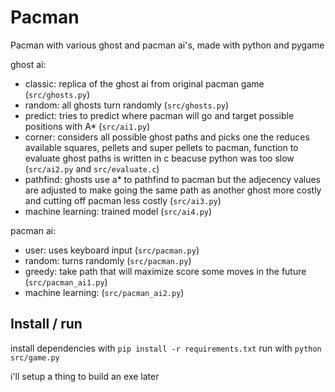 # Pacman
Pacman with various ghost and pacman ai's, made with python and pygame

ghost ai:
- classic: replica of the ghost ai from original pacman game (`src/ghosts.py`)
- random: all ghosts turn randomly (`src/ghosts.py`)
- predict: tries to predict where pacman will go and target possible positions with A* (`src/ai1.py`)
- corner: considers all possible ghost paths and picks one the reduces available squares, pellets and super pellets to pacman, function to evaluate ghost paths is written in c beacuse python was too slow (`src/ai2.py` and `src/evaluate.c`)
- pathfind: ghosts use a* to pathfind to pacman but the adjecency values are adjusted to make going the same path as another ghost more costly and cutting off pacman less costly (`src/ai3.py`)
- machine learning: trained model (`src/ai4.py`)

pacman ai:
- user: uses keyboard input (`src/pacman.py`)
- random: turns randomly (`src/pacman.py`)
- greedy: take path that will maximize score some moves in the future (`src/pacman_ai1.py`)
- machine learning: (`src/pacman_ai2.py`) 

## Install / run
install dependencies with
`pip install -r requirements.txt`
run with
`python src/game.py`

i'll setup a thing to build an exe later
